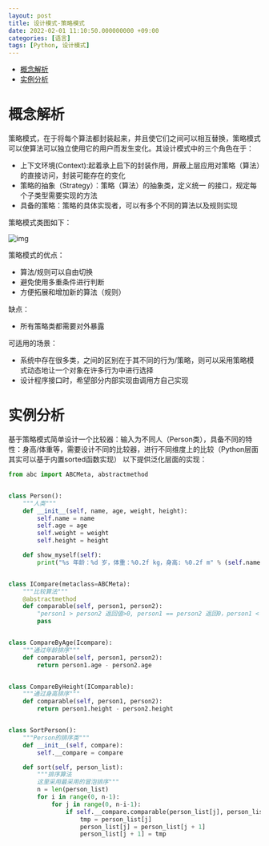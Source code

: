 ```yaml
---
layout: post
title: 设计模式-策略模式
date: 2022-02-01 11:10:50.000000000 +09:00
categories: [语言]
tags: [Python, 设计模式]
---
```


- [概念解析](#sec-1)
- [实例分析](#sec-2)

# 概念解析<a id="sec-1"></a>

策略模式，在于将每个算法都封装起来，并且使它们之间可以相互替换，策略模式可以使算法可以独立使用它的用户而发生变化。其设计模式中的三个角色在于：

-   上下文环境(Context):起着承上启下的封装作用，屏蔽上层应用对策略（算法）的直接访问，封装可能存在的变化
-   策略的抽象（Strategy）：策略（算法）的抽象类，定义统一 的接口，规定每个子类型需要实现的方法
-   具备的策略：策略的具体实现者，可以有多个不同的算法以及规则实现

策略模式类图如下： 

![img](https://cdn.jsdelivr.net/gh/ZhengWG/Imgs_blog//2022-02-01-%25E8%25AE%25BE%25E8%25AE%25A1%25E6%25A8%25A1%25E5%25BC%258F-%25E7%25AD%2596%25E7%2595%25A5%25E6%25A8%25A1%25E5%25BC%258F/20220202_223900.png)

策略模式的优点：

-   算法/规则可以自由切换
-   避免使用多重条件进行判断
-   方便拓展和增加新的算法（规则）

缺点：

-   所有策略类都需要对外暴露

可适用的场景：

-   系统中存在很多类，之间的区别在于其不同的行为/策略，则可以采用策略模式动态地让一个对象在许多行为中进行选择
-   设计程序接口时，希望部分内部实现由调用方自己实现

# 实例分析<a id="sec-2"></a>

基于策略模式简单设计一个比较器：输入为不同人（Person类），具备不同的特性：身高/体重等，需要设计不同的比较器，进行不同维度上的比较（Python层面其实可以基于内置sorted函数实现） 以下提供泛化层面的实现：

```python
from abc import ABCMeta, abstractmethod


class Person():
    """人类"""
    def __init__(self, name, age, weight, height):
        self.name = name
        self.age = age
        self.weight = weight
        self.height = height

    def show_myself(self):
        print("%s 年龄：%d 岁，体重：%0.2f kg，身高: %0.2f m" % (self.name, self.age, self.weight, self.height))


class ICompare(metaclass=ABCMeta):
    """比较算法"""
    @abstractmethod
    def comparable(self, person1, person2):
        "person1 > person2 返回值>0, person1 == person2 返回0，person1 < person2 返回值小于0"
        pass


class CompareByAge(Icompare):
    """通过年龄排序"""
    def comparable(self, person1, person2):
        return person1.age - person2.age


class CompareByHeight(IComparable):
    """通过身高排序"""
    def comparable(self, person1, person2):
        return person1.height - person2.height


class SortPerson():
    """Person的排序类"""
    def __init__(self, compare):
        self.__compare = compare

    def sort(self, person_list):
        """排序算法
        这里采用最采用的冒泡排序"""
        n = len(person_list)
        for i in range(0, n-1):
            for j in range(0, n-i-1):
                if self.__compare.comparable(person_list[j], person_list[j+1]) > 0:
                    tmp = person_list[j]
                    person_list[j] = person_list[j + 1]
                    person_list[j + 1] = tmp
```
